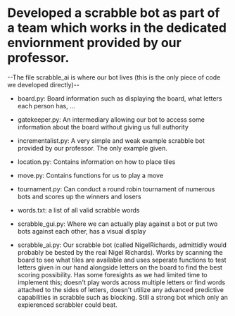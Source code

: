 # Developed a scrabble bot as part of a team which works in the dedicated enviornment provided by our professor. 


--The file scrabble_ai is where our bot lives (this is the only piece of code we developed directly)-- 

* board.py: Board information such as displaying the board, what letters each person has, ...
* gatekeeper.py: An intermediary allowing our bot to access some information about the board without giving us full authority
* incrementalist.py: A very simple and weak example scrabble bot provided by our professor. The only example given. 
* location.py: Contains information on how to place tiles
* move.py: Contains functions for us to play a move
* tournament.py: Can conduct a round robin tournament of numerous bots and scores up the winners and losers
* words.txt: a list of all valid scrabble words


* scrabble_gui.py: Where we can actually play against a bot or put two bots against each other, has a visual display 
* scrabble_ai.py: Our scrabble bot (called NigelRichards, admittidly would probably be bested by the real Nigel Richards). Works by scanning the board to see what tiles are available and uses seperate functions to test letters given in our hand alongside letters on the board to find the best scoring possibility. Has some foresights as we had limited time to implement this; doesn't play words across multiple letters or find words attached to the sides of letters, doesn't utilize any advanced predictive capabilities in scrabble such as blocking. Still a strong bot which only an expierenced scrabbler could beat.   


